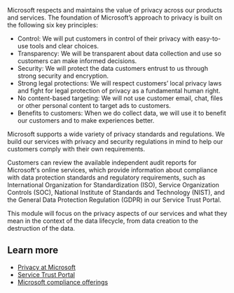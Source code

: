 Microsoft respects and maintains the value of privacy across our products and services. The foundation of Microsoft’s approach to privacy is built on the following six key principles:

- Control: We will put customers in control of their privacy with easy-to-use tools and clear choices.
- Transparency: We will be transparent about data collection and use so customers can make informed decisions.
- Security: We will protect the data customers entrust to us through strong security and encryption.
- Strong legal protections: We will respect customers’ local privacy laws and fight for legal protection of privacy as a fundamental human right.
- No content-based targeting: We will not use customer email, chat, files or other personal content to target ads to customers.
- Benefits to customers: When we do collect data, we will use it to benefit our customers and to make experiences better.

Microsoft supports a wide variety of privacy standards and regulations. We build our services with privacy and security regulations in mind to help our customers comply with their own requirements.

Customers can review the available independent audit reports for Microsoft's online services, which provide information about compliance with data protection standards and regulatory requirements, such as International Organization for Standardization (ISO), Service Organization Controls (SOC), National Institute of Standards and Technology (NIST), and the General Data Protection Regulation (GDPR) in our Service Trust Portal.

This module will focus on the privacy aspects of our services and what they mean in the context of the data lifecycle, from data creation to the destruction of the data.

## Learn more

- [Privacy at Microsoft](https://privacy.microsoft.com/privacy?azure-portal=true)
- [Service Trust Portal](https://servicetrust.microsoft.com/?azure-portal=true)
- [Microsoft compliance offerings](https://docs.microsoft.com/microsoft-365/compliance/offering-home?view=o365-worldwide&azure-portal=true)
